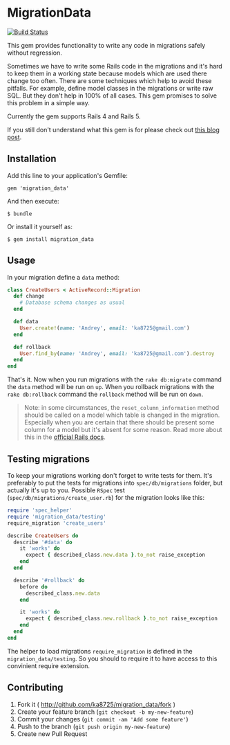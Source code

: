 # MigrationData

[![Build Status](https://travis-ci.org/ka8725/migration_data.svg?branch=master)](https://travis-ci.org/ka8725/migration_data)

This gem provides functionality to write any code in migrations safely without regression.

Sometimes we have to write some Rails code in the migrations and it's hard to
keep them in a working state because models which are used there change too often. There are
some techniques which help to avoid these pitfalls. For example, define model
classes in the migrations or write raw SQL. But they don't help in 100% of all cases.
This gem promises to solve this problem in a simple way.

Currently the gem supports Rails 4 and Rails 5.

If you still don't understand what this gem is for please check out [this blog post](http://railsguides.net/2014/01/30/change-data-in-migrations-like-a-boss/).

## Installation

Add this line to your application's Gemfile:

    gem 'migration_data'

And then execute:

    $ bundle

Or install it yourself as:

    $ gem install migration_data

## Usage

In your migration define a `data` method:

```ruby
class CreateUsers < ActiveRecord::Migration
  def change
    # Database schema changes as usual
  end

  def data
    User.create!(name: 'Andrey', email: 'ka8725@gmail.com')
  end

  def rollback
    User.find_by(name: 'Andrey', email: 'ka8725@gmail.com').destroy
  end
end
```

That's it. Now when you run migrations with the `rake db:migrate` command the `data` method will be run on `up`.
When you rollback migrations with the `rake db:rollback` command the `rollback` method will be run on `down`.

> Note: in some circumstances, the `reset_column_information` method should be called on a model which table is changed in the migration. Especially when you are certain that there should be present some column for a model but it's absent for some reason. Read more about this in the [official Rails docs](http://guides.rubyonrails.org/v4.1/migrations.html#using-models-in-your-migrations).

## Testing migrations

To keep your migrations working don't forget to write tests for them. It's preferably to put the tests for migrations into `spec/db/migrations` folder, but actually it's up to you. Possible `RSpec` test (`spec/db/migrations/create_user.rb`) for the migration looks like this:

```ruby
require 'spec_helper'
require 'migration_data/testing'
require_migration 'create_users'

describe CreateUsers do
  describe '#data' do
    it 'works' do
      expect { described_class.new.data }.to_not raise_exception
    end
  end

  describe '#rollback' do
    before do
      described_class.new.data
    end

    it 'works' do
      expect { described_class.new.rollback }.to_not raise_exception
    end
  end
end
```

The helper to load migrations `require_migration` is defined in the `migration_data/testing`. So you should to require it to have access to this convinient require extension.

## Contributing

1. Fork it ( http://github.com/ka8725/migration_data/fork )
2. Create your feature branch (`git checkout -b my-new-feature`)
3. Commit your changes (`git commit -am 'Add some feature'`)
4. Push to the branch (`git push origin my-new-feature`)
5. Create new Pull Request

